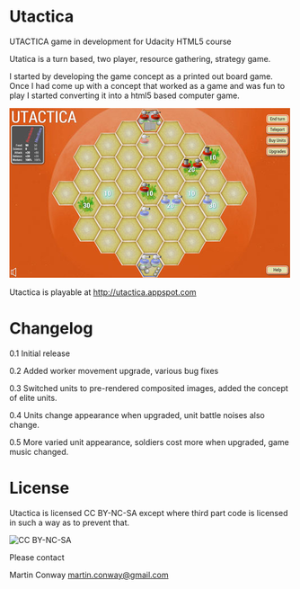 Utactica
========

UTACTICA game in development for Udacity HTML5 course

Utatica is a turn based, two player, resource gathering, strategy game.

I started by developing the game concept as a printed out board game. Once I had come up with a concept that worked as a game and was fun to play I started converting it into a html5 based computer game.

![screenshot](https://github.com/martyman-au/utactica/raw/master/img/Utactica-screenshot.jpg)

Utactica is playable at http://utactica.appspot.com

Changelog
=========

0.1 Initial release

0.2 Added worker movement upgrade, various bug fixes

0.3 Switched units to pre-rendered composited images, added the concept of elite units.

0.4 Units change appearance when upgraded, unit battle noises also change.

0.5 More varied unit appearance, soldiers cost more when upgraded, game music changed.


License
=======

Utactica is licensed CC BY-NC-SA except where third part code is licensed in such a way as to prevent that.

![CC BY-NC-SA](http://i.creativecommons.org/l/by-nc-sa/3.0/80x15.png)

Please contact 

Martin Conway martin.conway@gmail.com
